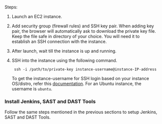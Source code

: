 Steps:

1. Launch an EC2 instance.
2. Add security group (firewall rules) and SSH key pair. When adding key pair, the browser will automatically ask to download the private key file. Keep the file safe in directory of your choice. You will need it to establish an SSH connection with the instance.
3. After launch, wait till the instance is up and running.
4. SSH into the instance using the following command. 

        ssh -i /path/to/private-key instance-username@instance-IP-address

    To get the instance-username for SSH login based on your instance OS/distro, refer this [documentation](https://alestic.com/2014/01/ec2-ssh-username/). For an Ubuntu instance, the username is `ubuntu`.

### Install Jenkins, SAST and DAST Tools

Follow the same steps mentioned in the previous sections to setup Jenkins, SAST and DAST Tools.
        
